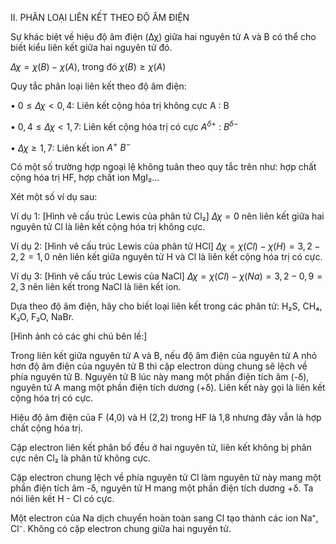 II. PHÂN LOẠI LIÊN KẾT THEO ĐỘ ÂM ĐIỆN

Sự khác biệt về hiệu độ âm điện (Δχ) giữa hai nguyên tử A và B có thể cho biết kiểu liên kết giữa hai nguyên tử đó.

$Δχ = χ(B) - χ(A)$, trong đó $χ(B) ≥ χ(A)$

Quy tắc phân loại liên kết theo độ âm điện:

• $0 ≤ Δχ < 0,4$: Liên kết cộng hóa trị không cực
  A : B

• $0,4 ≤ Δχ < 1,7$: Liên kết cộng hóa trị có cực
  $A^{δ+}$ : $B^{δ-}$

• $Δχ ≥ 1,7$: Liên kết ion
  $A^+$ $B^-$

Có một số trường hợp ngoại lệ không tuân theo quy tắc trên như: hợp chất cộng hóa trị HF, hợp chất ion MgI₂...

Xét một số ví dụ sau:

Ví dụ 1:
[Hình vẽ cấu trúc Lewis của phân tử Cl₂]
$Δχ = 0$ nên liên kết giữa hai nguyên tử Cl là liên kết cộng hóa trị không cực.

Ví dụ 2:
[Hình vẽ cấu trúc Lewis của phân tử HCl]
$Δχ = χ(Cl) - χ(H) = 3,2 - 2,2 = 1,0$
nên liên kết giữa nguyên tử H và Cl là liên kết cộng hóa trị có cực.

Ví dụ 3:
[Hình vẽ cấu trúc Lewis của NaCl]
$Δχ = χ(Cl) - χ(Na) = 3,2 - 0,9 = 2,3$
nên liên kết trong NaCl là liên kết ion.

Dựa theo độ âm điện, hãy cho biết loại liên kết trong các phân tử: H₂S, CH₄, K₂O, F₂O, NaBr.

[Hình ảnh có các ghi chú bên lề:]

Trong liên kết giữa nguyên tử A và B, nếu độ âm điện của nguyên tử A nhỏ hơn độ âm điện của nguyên tử B thì cặp electron dùng chung sẽ lệch về phía nguyên tử B. Nguyên tử B lúc này mang một phần điện tích âm (-δ), nguyên tử A mang một phần điện tích dương (+δ). Liên kết này gọi là liên kết cộng hóa trị có cực.

Hiệu độ âm điện của F (4,0) và H (2,2) trong HF là 1,8 nhưng đây vẫn là hợp chất cộng hóa trị.

Cặp electron liên kết phân bố đều ở hai nguyên tử, liên kết không bị phân cực nên Cl₂ là phân tử không cực.

Cặp electron chung lệch về phía nguyên tử Cl làm nguyên tử này mang một phần điện tích âm -δ, nguyên tử H mang một phần điện tích dương +δ. Ta nói liên kết H - Cl có cực.

Một electron của Na dịch chuyển hoàn toàn sang Cl tạo thành các ion Na⁺, Cl⁻. Không có cặp electron chung giữa hai nguyên tử.